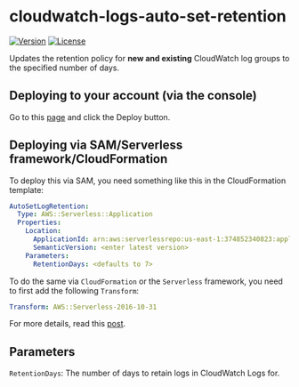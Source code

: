 # cloudwatch-logs-auto-set-retention

[![Version](https://img.shields.io/badge/semver-1.3.0-blue)](template.yml)
[![License](https://img.shields.io/badge/License-Apache%202.0-blue.svg)](LICENSE)

Updates the retention policy for **new and existing** CloudWatch log groups to the specified number of days.

## Deploying to your account (via the console)

Go to this [page](https://serverlessrepo.aws.amazon.com/applications/arn:aws:serverlessrepo:us-east-1:374852340823:applications~auto-set-log-group-retention) and click the Deploy button.

## Deploying via SAM/Serverless framework/CloudFormation

To deploy this via SAM, you need something like this in the CloudFormation template:

```yml
AutoSetLogRetention:
  Type: AWS::Serverless::Application
  Properties:
    Location:
      ApplicationId: arn:aws:serverlessrepo:us-east-1:374852340823:applications/auto-set-log-group-retention
      SemanticVersion: <enter latest version>
    Parameters:
      RetentionDays: <defaults to 7>
```

To do the same via `CloudFormation` or the `Serverless` framework, you need to first add the following `Transform`:

```yml
Transform: AWS::Serverless-2016-10-31
```

For more details, read this [post](https://theburningmonk.com/2019/05/how-to-include-serverless-repository-apps-in-serverless-yml/).

## Parameters

`RetentionDays`: The number of days to retain logs in CloudWatch Logs for.
